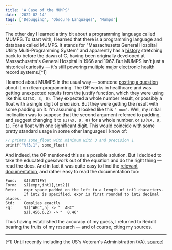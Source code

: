 ```yaml
---
title: 'A Case of the MUMPS'
date: '2022-02-14'
tags: ['Debugging', 'Obscure Languages', 'Mumps']
---
```


The other day I learned a tiny bit about a programming language called MUMPS. To start with, I learned that there is a programming language and database called MUMPS. It stands for "Massachusetts General Hospital Utility Multi-Programming System" and apparently has a [history](https://en.wikipedia.org/wiki/MUMPS) stretching back to before the dawn of C, having been originally developed at Massachusetts's General Hospital in 1966 and 1967. But MUMPS isn't just a historical curiosity — it's still powering multiple major electronic health record systems.[^1]

I learned about MUMPS in the usual way — someone [posting a question](https://www.reddit.com/r/learnprogramming/comments/sptqse/mumps_help_rounding/) about it on r/learnprogramming. The OP works in healthcare and was getting unexpected results from the justify function, which they were using like this `$J(%X, 3, 0)`. They expected a whole number result, or possibly a float with a single digit of precision. But they were getting the result with some padding on it. I'm assuming it looked like this `" num"`. Well, my initial inclination was to suppose that the second argument referred to padding, and suggest changing it to `$J(%X, 0, 0)` for a whole number, or `$J(%X, 0, 1)`. For a float with one significant digit. This would coincide with some pretty standard usage in some other languages I know of:

```c
// prints some_float with minimum with 3 and precision 1
printf("%f3.1", some_float)
```

And indeed, the OP mentioned this as a possible solution. But I decided to take the educated guesswork out of the equation and do the right thing — read the docs. And in fact it was quite easy to find the [relevant documentation](http://mumps.sourceforge.net/docs.html#DJUSTIFY), and rather easy to read the documentation too:

```plain
Func:   $J[USTIFY]
Form:   $J(expr,int1[,int2])
Retn:   expr space padded on the left to a length of int1 characters.
        If int2 is specified, expr is first rounded to int2 decimal places.
Std:    Complies exactly
Eg:     $J("ABC",5) -> "  ABC"
        $J(.456,6,2) -> "  0.46"
```

Thus having established the accuracy of my guess, I returned to Reddit bearing the fruits of my research — and of course, citing my sources.

<hr />

[^1] Until recently including the US's Veteran's Administration (VA). [source](https://hspeakers.com/h-speakers-blog/2019/9/19/ehrs-have-the-mumps)]
